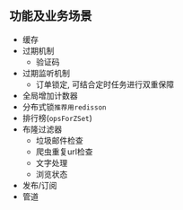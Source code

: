 ## 功能及业务场景
- 缓存
- 过期机制
    - 验证码
- 过期监听机制
    - 订单锁定, 可结合定时任务进行双重保障
- 全局增加计数器
- 分布式锁`推荐用redisson`
- 排行榜(`opsForZSet`)
- 布隆过滤器
    - 垃圾邮件检查
    - 爬虫重复url检查
    - 文字处理
    - 浏览状态
- 发布/订阅
- 管道